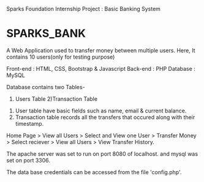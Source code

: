  <!-- The Sparks Foundation -->

 Sparks Foundation Internship Project : Basic Banking System  

 # SPARKS_BANK

A Web Application used to transfer money between multiple users.
Here, It contains 10 users(only for testing purpose) 


<!-- Stack used -->

Front-end : HTML, CSS, Bootstrap & Javascript 
Back-end : PHP 
Database : MySQL   


<!-- Database -->

Database contains two Tables-
  1) Users Table 
  2)Transaction Table 

1. User table have basic fields such as name, email & current balance. 
2. Transaction table records all the transfers that occured along with their timestamp.  


<!-- Flow of the Website -->

 Home Page > View all Users > Select and View one User > Transfer Money > Select reciever > View all Users > View Transfer History.


<!-- Server -->

The apache server was set to run on port 8080 of localhost. and mysql was set on port 3306.


<!-- Credentials -->
The data base credentials can be accessed from the file 'config.php'.
